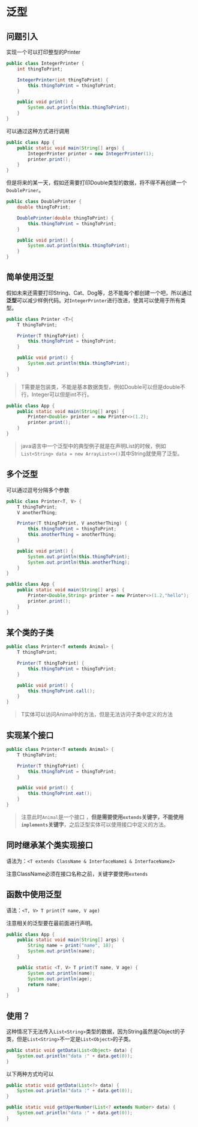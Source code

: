 # 泛型

## 问题引入

实现一个可以打印整型的Printer

```java
public class IntegerPrinter {
    int thingToPrint;

    IntegerPrinter(int thingToPrint) {
        this.thingToPrint = thingToPrint;
    }

    public void print() {
        System.out.println(this.thingToPrint);
    }
}
```

可以通过这种方式进行调用

```java
public class App {
    public static void main(String[] args) {
        IntegerPrinter printer = new IntegerPrinter(1);
        printer.print();
    }
}
```

但是将来的某一天，假如还需要打印Double类型的数据，将不得不再创建一个`DoublePriner`。

```java
public class DoublePrinter {
    double thingToPrint;

    DoublePrinter(double thingToPrint) {
        this.thingToPrint = thingToPrint;
    }

    public void print() {
        System.out.println(this.thingToPrint);
    }
}
```

## 简单使用泛型

假如未来还需要打印String、Cat、Dog等，总不能每个都创建一个吧，所以通过**泛型**可以减少样例代码。对`IntegerPrinter`进行改进，使其可以使用于所有类型。

```java
public class Printer <T>{
    T thingToPrint;

    Printer(T thingToPrint) {
        this.thingToPrint = thingToPrint;
    }

    public void print() {
        System.out.println(this.thingToPrint);
    }
}
```

>T需要是包装类，不能是基本数据类型，例如Double可以但是double不行，Integer可以但是int不行。

```java
public class App {
    public static void main(String[] args) {
        Printer<Double> printer = new Printer<>(1.2);
        printer.print();
    }
}
```

>java语言中一个泛型中的典型例子就是在声明List的时候，例如`List<String> data = new ArrayList<>()`其中String就使用了泛型。

## 多个泛型

可以通过逗号分隔多个参数

```java
public class Printer<T, V> {
    T thingToPrint;
    V anotherThing;

    Printer(T thingToPrint, V anotherThing) {
        this.thingToPrint = thingToPrint;
        this.anotherThing = anotherThing;
    }

    public void print() {
        System.out.println(this.thingToPrint);
        System.out.println(this.anotherThing);
    }
}
```

```java
public class App {
    public static void main(String[] args) {
        Printer<Double,String> printer = new Printer<>(1.2,"hello");
        printer.print();
    }
}
```

## 某个类的子类

```java
public class Printer<T extends Animal> {
    T thingToPrint;

    Printer(T thingToPrint) {
        this.thingToPrint = thingToPrint;
    }

    public void print() {
        this.thingToPrint.call();
    }
}
```

>T实体可以访问Animal中的方法，但是无法访问子类中定义的方法

## 实现某个接口

```java
public class Printer<T extends Animal> {
    T thingToPrint;

    Printer(T thingToPrint) {
        this.thingToPrint = thingToPrint;
    }

    public void print() {
        this.thingToPrint.eat();
    }
}
```

>注意此时`Animal`是一个接口 ，**但是需要使用`extends`关键字，不能使用`implements`关键字**，之后泛型实体可以使用接口中定义的方法。

## 同时继承某个类实现接口

语法为：`<T extends ClassName & InterfaceName1 & InterfaceName2> `

注意ClassName必须在接口名称之前，关键字要使用`extends `

## 函数中使用泛型

语法：`<T, V> T print(T name, V age)`

注意相关的泛型要在最前面进行声明。

```java
public class App {
    public static void main(String[] args) {
        String name = print("name", 18);
        System.out.println(name);
    }

    public static <T, V> T print(T name, V age) {
        System.out.println(name);
        System.out.println(age);
        return name;
    }
}
```

## 使用？

这种情况下无法传入`List<String>`类型的数据，因为String虽然是Object的子类，但是`List<String>`不一定是`List<Object>`的子类。

```java
public static void getData(List<Object> data) {
    System.out.println("data :" + data.get(0));
}
```



以下两种方式均可以

```java
public static void getData(List<?> data) {
    System.out.println("data :" + data.get(0));
}

public static void getUperNumber(List<? extends Number> data) {
    System.out.println("data :" + data.get(0));
}
```

